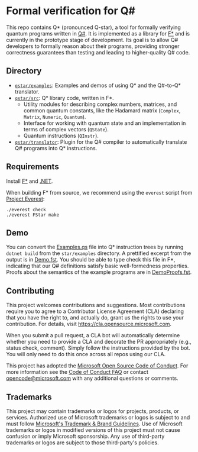 # Formal verification for Q#

This repo contains Q* (pronounced Q-star), a tool for formally verifying quantum programs written in [Q#](https://docs.microsoft.com/en-us/azure/quantum/overview-what-is-qsharp-and-qdk).
It is implemented as a library for [F*](https://www.fstar-lang.org/) and is currently in the prototype stage of development.
Its goal is to allow Q# developers to formally reason about their programs, providing stronger correctness guarantees than testing and leading to higher-quality Q# code.

## Directory

- [`qstar/examples`](qstar/examples): Examples and demos of using Q* and the Q#-to-Q* translator.
- [`qstar/src`](qstar/src): Q* library code, written in F*.
  - Utility modules for describing complex numbers, matrices, and common quantum constants, like the Hadamard matrix (`Complex`, `Matrix`, `Numeric`, `Quantum`).
  - Interface for working with quantum state and an implementation in terms of complex vectors (`QState`).
  - Quantum instructions (`QInstr`).
- [`qstar/translator`](qstar/translator): Plugin for the Q# compiler to automatically translate Q# programs into Q* instructions.

## Requirements

Install [F*](https://www.fstar-lang.org/) and [.NET](https://dotnet.microsoft.com/en-us/download).

When building F* from source, we recommend using the `everest` script from [Project Everest](https://github.com/project-everest/everest):

```
./everest check
./everest FStar make
```

## Demo

You can convert the [Examples.qs](qstar/examples/Examples.qs) file into Q\* instruction trees by running `dotnet build` from the `star/examples` directory.
A prettified excerpt from the output is in [Demo.fst](qstar/examples/Demo.fst).
You should be able to type check this file in F*, indicating that our Q# definitions satisfy basic well-formedness properties.
Proofs about the semantics of the example programs are in [DemoProofs.fst](qstar/examples/DemoProofs.fst).

## Contributing

This project welcomes contributions and suggestions.  Most contributions require you to agree to a
Contributor License Agreement (CLA) declaring that you have the right to, and actually do, grant us
the rights to use your contribution. For details, visit https://cla.opensource.microsoft.com.

When you submit a pull request, a CLA bot will automatically determine whether you need to provide
a CLA and decorate the PR appropriately (e.g., status check, comment). Simply follow the instructions
provided by the bot. You will only need to do this once across all repos using our CLA.

This project has adopted the [Microsoft Open Source Code of Conduct](https://opensource.microsoft.com/codeofconduct/).
For more information see the [Code of Conduct FAQ](https://opensource.microsoft.com/codeofconduct/faq/) or
contact [opencode@microsoft.com](mailto:opencode@microsoft.com) with any additional questions or comments.

## Trademarks

This project may contain trademarks or logos for projects, products, or services. Authorized use of Microsoft 
trademarks or logos is subject to and must follow 
[Microsoft's Trademark & Brand Guidelines](https://www.microsoft.com/en-us/legal/intellectualproperty/trademarks/usage/general).
Use of Microsoft trademarks or logos in modified versions of this project must not cause confusion or imply Microsoft sponsorship.
Any use of third-party trademarks or logos are subject to those third-party's policies.
